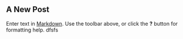 ## A New Post

Enter text in [Markdown](http://daringfireball.net/projects/markdown/). Use the toolbar above, or click the **?** button for formatting help.
dfsfs